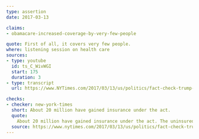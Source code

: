 ```yaml
---
type: assertion
date: 2017-03-13

claims:
- obamacare-increased-coverage-by-very-few-people

quote: First of all, it covers very few people.
where: listening session on health care
sources:
- type: youtube
  id: ts_C_WivWGI
  start: 175
  duration: 3
- type: transcript
  url: https://www.NYTimes.com/2017/03/13/us/politics/fact-check-trump-obamacare-health-care.html

checks:
- checker: new-york-times
  short: About 20 million have gained insurance under the act.
  quote:
    About 20 million have gained insurance under the act. The uninsured rate fell to 10.9 percent at the end of last year, according to Gallup, compared with 17.1 percent at the end of 2013. Analysis from the Commonwealth Fund concluded that the Affordable Care Act was responsible for a majority of the decline.
  source: https://www.nytimes.com/2017/03/13/us/politics/fact-check-trump-obamacare-health-care.html
---
```


